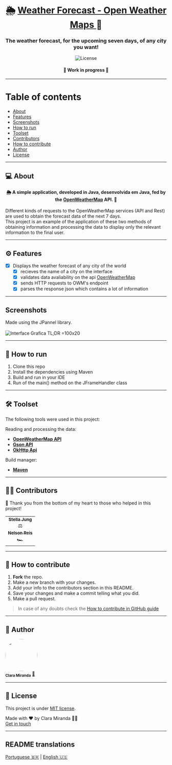 <h1 align="center">
     🌦️️ <a href="#" alt="weather forecast software"> Weather Forecast - Open Weather Maps </a> 🌈
</h1>

<h3 align="center">
    The weather forecast, for the upcoming seven days, of any city you want!
</h3>

<p align="center">
    
   <img alt="License" src="https://img.shields.io/badge/license-MIT-brightgreen">
</p>

<h4 align="center">
	🚧 Work in progress 🚧
</h4>

---

Table of contents
=================
<!--ts-->
   * [About](#-About)
   * [Features](#-Features)
   * [Screenshots](#Screenshots)
   * [How to run](#-How-to-run)
   * [Toolset](#-toolset)
   * [Contributors](#-contributors)
   * [How to contribute](#-How-to-contribute)
   * [Author](#-Author)
   * [License](#-License)
<!--te-->

---

## 💻 About

<h4 align="center">🌦️️️ A simple application, developed in Java,  desenvolvida em Java, fed by the <a href="https://openweathermap.org/api">OpenWeatherMap</a> API. 🌈 </h4>

Different kinds of requests to the OpenWeatherMap services (API and Rest) are used to obtain the forecast data of the next 7 days.
<br>
This project is an example of the application of these two methods of obtaining information and processing the data to display only the relevant information to the final user.


---

## ⚙️ Features

- [x] Displays the weather forecast of any city of the world
  - [x] recieves the name of a city on the interface
  - [x] validates data avaliability on the api <a href="https://openweathermap.org/api">OpenWeatherMap</a>
  - [x] sends HTTP requests to OWM's endpoint 
  - [x] parses the response json which contains a lot of information 

---

## Screenshots
 Made using the JPannel library.
 <br> <br>
 ![Interface Grafica TL;DR =100x20](gui_previsaodotempo.PNG)

---

## 🚀 How to run

1. Clone this repo
2. Install the dependencies using Maven
3. Build and run in your IDE
4. Run of the main() method on the JFrameHandler class

---

## 🛠 Toolset

The following tools were used in this project:

Reading and processing the data:
-   **[OpenWeatherMap API](https://openweathermap.org/api)**
-   **[Gson API](https://github.com/google/gson)**
-   **[OkHttp Api](https://square.github.io/okhttp/)**

Build manager:
-   **[Maven](https://maven.apache.org/)**

---

## 👨‍💻 Contributors

💜 Thank you from the bottom of my heart to those who helped in this project!

<table>
  <tr>
    <td align="center"><a href="https://github.com/StellaJung-Student"><sub><b>Stella Jung</b></sub></a><br />‍⚖️</td>
  </tr>
  <tr>
    <td align="center"><a href="https://github.com/NelsonKommander"><sub><b>Nelson Reis</b></sub></a><br />🏎‍</td>
  </tr>
</table>

---

## 💪 How to contribute

1. **Fork** the repo.
2. Make a new branch with your changes.
4. Add your info to the contributors section in this README.
5. Save your changes and make a commit telling what you did.
6. Make a pull request.
> In case of any doubts check the [How to contribute in GitHub guide](./CONTRIBUTING-en.md)

---

## 🦸 Author

<a href="https://github.com/claramiranda">
 <img style="border-radius: 50%;" src="https://user-images.githubusercontent.com/17063193/95020348-ff8c7200-0640-11eb-9d59-6a16748057cb.png" width="100px;" alt=""/>
 <br />
 <sub><b>Clara Miranda</b></sub></a> <a href="https://www.linkedin.com/in/cannamiranda/" title="Entusiasta">🚀</a>
 <br />

---

## 📝 License

This project is under [MIT license](./LICENSE).

Made with ❤️ by Clara Miranda 👋🏽 
<br>[Get in touch](https://www.linkedin.com/in/cannamiranda/)

---

##  README translations

[Portuguese 🇧🇷](./README.md)  |  [English 🇺🇸](./README-en.md) 

